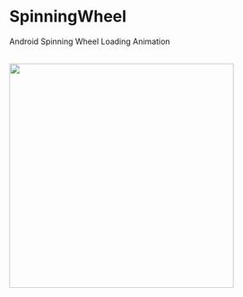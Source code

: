 # SpinningWheel

Android Spinning Wheel Loading Animation 

<br>
<img width="400" src="https://github.com/dxtucson/SpinningWheel/blob/master/demo.gif" >
<br>
